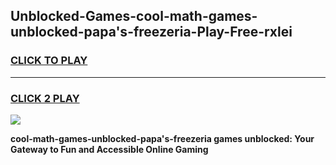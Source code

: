 
## Unblocked-Games-cool-math-games-unblocked-papa's-freezeria-Play-Free-rxlei
<h3>
<a href="https://premium76.site?title=cool-math-games-unblocked-papa's-freezeria&ref=22A">CLICK TO PLAY</a></h3>
<hr>

<h3>
<a href="https://premium76.site?title=cool-math-games-unblocked-papa's-freezeria&ref=22A">CLICK 2 PLAY</a>
  
</h3>

<a href="https://premium76.site?title=cool-math-games-unblocked-papa's-freezeria&ref=22A"><img src="https://clearcache.store/games.png"></a>


**cool-math-games-unblocked-papa's-freezeria games unblocked: Your Gateway to Fun and Accessible Online Gaming**
